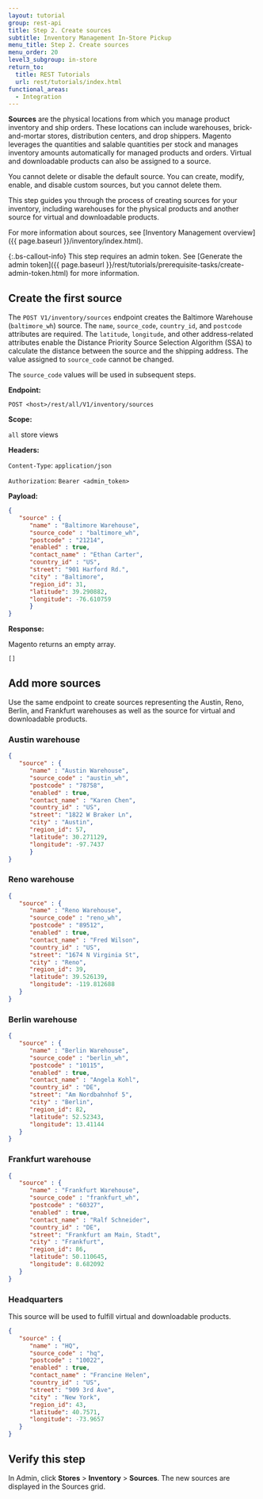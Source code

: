 ```yaml
---
layout: tutorial
group: rest-api
title: Step 2. Create sources
subtitle: Inventory Management In-Store Pickup
menu_title: Step 2. Create sources
menu_order: 20
level3_subgroup: in-store
return_to:
  title: REST Tutorials
  url: rest/tutorials/index.html
functional_areas:
  - Integration
---
```


**Sources** are the physical locations from which you manage product inventory and ship orders. These locations can include warehouses, brick-and-mortar stores, distribution centers, and drop shippers. Magento leverages the quantities and salable quantities per stock and manages inventory amounts automatically for managed products and orders. Virtual and downloadable products can also be assigned to a source.

You cannot delete or disable the default source. You can create, modify, enable, and disable custom sources, but you cannot delete them.

This step guides you through the process of creating sources for your inventory, including warehouses for the physical products and another source for virtual and downloadable products.

For more information about sources, see [Inventory Management overview]({{ page.baseurl }}/inventory/index.html).

{:.bs-callout-info}
This step requires an admin token. See [Generate the admin token]({{ page.baseurl }}/rest/tutorials/prerequisite-tasks/create-admin-token.html) for more information.

## Create the first source

The `POST V1/inventory/sources` endpoint creates the Baltimore Warehouse (`baltimore_wh`) source. The `name`, `source_code`, `country_id`, and `postcode` attributes are required. The  `latitude`, `longitude`, and other address-related attributes enable the Distance Priority Source Selection Algorithm (SSA) to calculate the distance between the source and the shipping address. The value assigned to `source_code` cannot be changed.

The `source_code` values will be used in subsequent steps.

**Endpoint:**

`POST <host>/rest/all/V1/inventory/sources`

**Scope:**

`all` store views

**Headers:**

`Content-Type`: `application/json`

`Authorization`: `Bearer <admin_token>`

**Payload:**

```json
{
   "source" : {
      "name" : "Baltimore Warehouse",
      "source_code" : "baltimore_wh",
      "postcode" : "21214",
      "enabled" : true,
      "contact_name" : "Ethan Carter",
      "country_id" : "US",
      "street": "901 Harford Rd.",
      "city" : "Baltimore",
      "region_id": 31,
      "latitude": 39.290882,
      "longitude": -76.610759
      }
}
```

**Response:**

Magento returns an empty array.

`[]`

## Add more sources

Use the same endpoint to create sources representing the Austin, Reno, Berlin, and Frankfurt warehouses as well as the source for virtual and downloadable products.

### Austin warehouse

```json
{
   "source" : {
      "name" : "Austin Warehouse",
      "source_code" : "austin_wh",
      "postcode" : "78758",
      "enabled" : true,
      "contact_name" : "Karen Chen",
      "country_id" : "US",
      "street": "1822 W Braker Ln",
      "city" : "Austin",
      "region_id": 57,
      "latitude": 30.271129,
      "longitude": -97.7437
      }
}
```

### Reno warehouse

```json
{
   "source" : {
      "name" : "Reno Warehouse",
      "source_code" : "reno_wh",
      "postcode" : "89512",
      "enabled" : true,
      "contact_name" : "Fred Wilson",
      "country_id" : "US",
      "street": "1674 N Virginia St",
      "city" : "Reno",
      "region_id": 39,
      "latitude": 39.526139,
      "longitude": -119.812688
   }
}
```

### Berlin warehouse

```json
{
   "source" : {
      "name" : "Berlin Warehouse",
      "source_code" : "berlin_wh",
      "postcode" : "10115",
      "enabled" : true,
      "contact_name" : "Angela Kohl",
      "country_id" : "DE",
      "street": "Am Nordbahnhof 5",
      "city" : "Berlin",
      "region_id": 82,
      "latitude": 52.52343,
      "longitude": 13.41144
   }
}
```

### Frankfurt warehouse

```json
{
   "source" : {
      "name" : "Frankfurt Warehouse",
      "source_code" : "frankfurt_wh",
      "postcode" : "60327",
      "enabled" : true,
      "contact_name" : "Ralf Schneider",
      "country_id" : "DE",
      "street": "Frankfurt am Main, Stadt",
      "city" : "Frankfurt",
      "region_id": 86,
      "latitude": 50.110645,
      "longitude": 8.682092
   }
}
```

### Headquarters

This source will be used to fulfill virtual and downloadable products.

```json
{
   "source" : {
      "name" : "HQ",
      "source_code" : "hq",
      "postcode" : "10022",
      "enabled" : true,
      "contact_name" : "Francine Helen",
      "country_id" : "US",
      "street": "909 3rd Ave",
      "city" : "New York",
      "region_id": 43,
      "latitude": 40.7571,
      "longitude": -73.9657
   }
}
```

## Verify this step

In Admin, click **Stores** > **Inventory** > **Sources**.  The new sources are displayed in the Sources grid.

